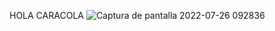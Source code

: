HOLA CARACOLA
![Captura de pantalla 2022-07-26 092836](https://user-images.githubusercontent.com/109173268/180948947-b3de953e-de7c-4aac-be34-5c65b76065b6.jpg)
